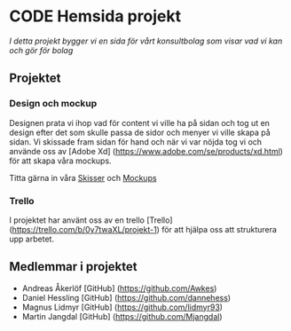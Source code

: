 # CODE Hemsida projekt
*I detta projekt bygger vi en sida för vårt konsultbolag som visar vad vi kan och gör för bolag*


## Projektet
### Design och mockup
Designen prata vi ihop vad för content vi ville ha på sidan och tog ut en design efter det som skulle passa de sidor och menyer vi ville skapa på sidan. Vi skissade fram sidan för hand och när vi var nöjda tog vi och använde oss av [Adobe Xd] (https://www.adobe.com/se/products/xd.html) för att skapa våra mockups.

Titta gärna in våra [Skisser](https://github.com/lidmyr93/Projekt-1/tree/master/designskisser) och [Mockups](https://github.com/lidmyr93/Projekt-1/tree/master/Mockups/)

### Trello
I projektet har använt oss av en trello [Trello] (https://trello.com/b/0y7twaXL/projekt-1) för att hjälpa oss att strukturera upp arbetet. 



## Medlemmar i projektet
- Andreas Åkerlöf       [GitHub] (https://github.com/Awkes)
- Daniel Hessling       [GitHub] (https://github.com/dannehess)
- Magnus Lidmyr         [GitHub] (https://github.com/lidmyr93)
- Martin Jangdal        [GitHub] (https://github.com/Mjangdal)